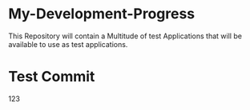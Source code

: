 # My-Development-Progress
This Repository will contain a Multitude of test Applications that will be available to use as test applications.
# Test Commit
123
